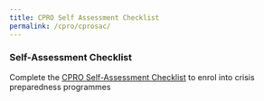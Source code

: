 ```yaml
---
title: CPRO Self Assessment Checklist
permalink: /cpro/cprosac/
---
```


### Self-Assessment Checklist

Complete the <a href="www.go.gov.sg/cpro">CPRO Self-Assessment Checklist</a> to enrol into crisis preparedness programmes 
